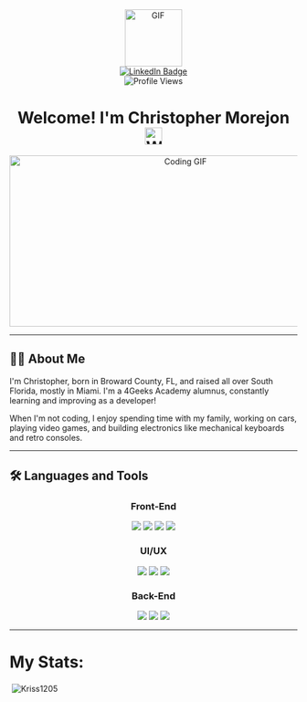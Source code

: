 <div align="center">
  <img src="https://media.giphy.com/media/3kPDmoWdBpQPNhCnUG/giphy.gif" width="100" alt="GIF"/>
  
  <div id="badges">
    <a href="https://www.linkedin.com/in/christopher-morejon-067ab7254/">
      <img src="https://img.shields.io/badge/LinkedIn-%230077B5.svg?style=for-the-badge&logo=linkedin&logoColor=white" alt="LinkedIn Badge"/>
    </a>
  </div>
  
  <img src="https://komarev.com/ghpvc/?username=Kriss1205&style=flat-square&color=blue" alt="Profile Views"/>

  <h1>
    Welcome! I'm Christopher Morejon <img src="https://media.giphy.com/media/5HyXGsoFzXWPKFx07j/giphy.gif" width="30px" alt="Waving Hand"/>
  </h1>
</div>

<div align="center">
  <img src="https://media.giphy.com/media/NHvv0Bo3oGq1eTBDd1/giphy.gif" width="600" height="300" alt="Coding GIF"/>
</div>

---

## 👨‍💻 About Me

I'm Christopher, born in Broward County, FL, and raised all over South Florida, mostly in Miami. I'm a 4Geeks Academy alumnus, constantly learning and improving as a developer!

When I'm not coding, I enjoy spending time with my family, working on cars, playing video games, and building electronics like mechanical keyboards and retro consoles.

---

## 🛠️ Languages and Tools

<div align="center">

### Front-End
<img src="https://img.shields.io/badge/HTML5-%23E34F26.svg?style=for-the-badge&logo=html5&logoColor=white"/> 
<img src="https://img.shields.io/badge/CSS3-%231572B6.svg?style=for-the-badge&logo=css3&logoColor=white"/> 
<img src="https://img.shields.io/badge/JavaScript-%23323330.svg?style=for-the-badge&logo=javascript&logoColor=%23F7DF1E"/> 
<img src="https://img.shields.io/badge/React-%2320232a.svg?style=for-the-badge&logo=react&logoColor=%2361DAFB"/>

### UI/UX
<img src="https://img.shields.io/badge/Bootstrap-%23563D7C.svg?style=for-the-badge&logo=bootstrap&logoColor=white"/> 
<img src="https://img.shields.io/badge/Material_UI-%230081CB.svg?style=for-the-badge&logo=mui&logoColor=white"/>
<img src="https://img.shields.io/badge/TailwindCSS-%2338B2AC.svg?style=for-the-badge&logo=tailwind-css&logoColor=white"/>

### Back-End
<img src="https://img.shields.io/badge/Node.js-%2343853D.svg?style=for-the-badge&logo=node.js&logoColor=white"/> 
<img src="https://img.shields.io/badge/Git-%23F05033.svg?style=for-the-badge&logo=git&logoColor=white"/> 
<img src="https://img.shields.io/badge/Python-3670A0?style=for-the-badge&logo=python&logoColor=ffdd54"/>
</div>

---

# My Stats:
<p>&nbsp;<img align="center" src="https://github-readme-stats.vercel.app/api?username=Kriss1205&show_icons=true&locale=en&theme=tokyonight" alt="Kriss1205" /></p>

##

